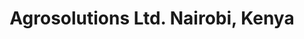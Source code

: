 ---
title: "Agrosolutions Ltd. Nairobi, Kenya"
url: /nairobi/agrosolutions-ltd-nairobi-kenya/
shop: Einkaufszentrum
---